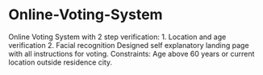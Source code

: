 # Online-Voting-System
Online Voting System with 2 step verification: 1. Location and age verification 2. Facial recognition Designed self explanatory landing page with all instructions for voting. Constraints: Age above 60 years or current location outside residence city.
